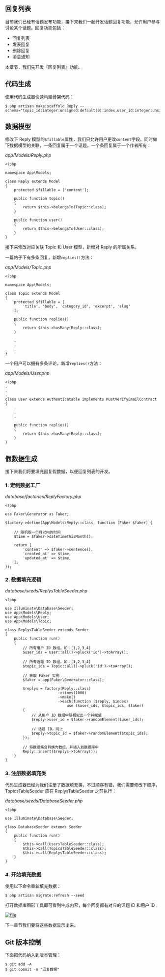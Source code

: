 ## 回复列表

目前我们已经有话题发布功能，接下来我们一起开发话题回复功能，允许用户参与讨论某个话题。回复功能包括：

* 回复列表
* 发表回复
* 删除回复
* 消息通知

本章节，我们先开发『回复列表』功能。

## 代码生成

使用代码生成器快速构建骨架代码：

```
$ php artisan make:scaffold Reply --schema="topic_id:integer:unsigned:default(0):index,user_id:integer:unsigned:default(0):index,content:text"
```

## 数据模型

修改下 Reply 模型的`$fillable`属性，我们只允许用户更改`content`字段。同时做下数据模型的关联，一条回复属于一个话题，一个条回复属于一个作者所有：

_app/Models/Reply.php_

```
<?php

namespace App\Models;

class Reply extends Model
{
    protected $fillable = ['content'];

    public function topic()
    {
        return $this->belongsTo(Topic::class);
    }

    public function user()
    {
        return $this->belongsTo(User::class);
    }
}
```

接下来修改对应关联 Topic 和 User 模型，新增对 Reply 的所属关系。

一篇帖子下有多条回复，新增`replies()`方法：

_app/Models/Topic.php_

```
<?php

namespace App\Models;

class Topic extends Model
{
    protected $fillable = [
        'title', 'body', 'category_id', 'excerpt', 'slug'
    ];

    public function replies()
    {
        return $this->hasMany(Reply::class);
    }

    .
    .
    .
}
```

一个用户可以拥有多条评论，新增`replies()`方法：

_app/Models/User.php_

```
<?php
.
.
.
class User extends Authenticatable implements MustVerifyEmailContract
{
    .
    .
    .

    public function replies()
    {
        return $this->hasMany(Reply::class);
    }
}
```

## 假数据生成

接下来我们将要填充回复假数据，以便回复列表的开发。

### 1. 定制数据工厂

_database/factories/ReplyFactory.php_

```
<?php

use Faker\Generator as Faker;

$factory->define(App\Models\Reply::class, function (Faker $faker) {

    // 随机取一个月以内的时间
    $time = $faker->dateTimeThisMonth();

    return [
        'content' => $faker->sentence(),
        'created_at' => $time,
        'updated_at' => $time,
    ];
});
```

### 2. 数据填充逻辑

_database/seeds/ReplysTableSeeder.php_

```
<?php

use Illuminate\Database\Seeder;
use App\Models\Reply;
use App\Models\User;
use App\Models\Topic;

class ReplysTableSeeder extends Seeder
{
    public function run()
    {
        // 所有用户 ID 数组，如：[1,2,3,4]
        $user_ids = User::all()->pluck('id')->toArray();

        // 所有话题 ID 数组，如：[1,2,3,4]
        $topic_ids = Topic::all()->pluck('id')->toArray();

        // 获取 Faker 实例
        $faker = app(Faker\Generator::class);

        $replys = factory(Reply::class)
                        ->times(1000)
                        ->make()
                        ->each(function ($reply, $index)
                            use ($user_ids, $topic_ids, $faker)
        {
            // 从用户 ID 数组中随机取出一个并赋值
            $reply->user_id = $faker->randomElement($user_ids);

            // 话题 ID，同上
            $reply->topic_id = $faker->randomElement($topic_ids);
        });

        // 将数据集合转换为数组，并插入到数据库中
        Reply::insert($replys->toArray());
    }
}
```

### 3. 注册数据填充类

代码生成器已经为我们注册了数据填充类，不过顺序有错，我们需要修改下顺序，TopicsTableSeeder 应在 ReplysTableSeeder 之前执行：

_database/seeds/DatabaseSeeder.php_

```
<?php

use Illuminate\Database\Seeder;

class DatabaseSeeder extends Seeder
{
    public function run()
    {
        $this->call(UsersTableSeeder::class);
        $this->call(TopicsTableSeeder::class);
        $this->call(ReplysTableSeeder::class);
    }
}
```

### 4. 开始填充数据

使用以下命令重新填充数据：

```
$ php artisan migrate:refresh --seed
```

打开数据库图形工具即可看到生成内容，每个回复都有对应的话题 ID 和用户 ID：

[![](https://iocaffcdn.phphub.org/uploads/images/201812/24/1/csPFYo8MUY.png!large "file")](https://iocaffcdn.phphub.org/uploads/images/201812/24/1/csPFYo8MUY.png!large)

下一章节我们要将这些数据显示出来。

## Git 版本控制

下面把代码纳入到版本管理：

```
$ git add -A
$ git commit -m "回复数据"
```



